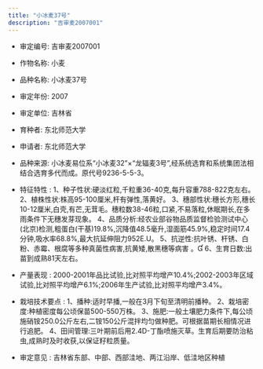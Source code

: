 ```yaml
---
title: "小冰麦37号"
description: "吉审麦2007001"
---
```

* 审定编号:  吉审麦2007001

*  作物名称:  小麦

*  品种名称:  小冰麦37号

*  审定年份:  2007

*  审定单位:  吉林省

* 育种者:  东北师范大学

*  申请者:  东北师范大学

*  品种来源:  小冰麦易位系“小冰麦32”×“龙辐麦3号”,经系统选育和系统集团法相结合选育多代而成。原代号9236-5-5-3。

*  特征特性 : 
1、种子性状:硬淡红粒,千粒重36-40克,每升容重788-822克左右。
2、植株性状:株高95-100厘米,杆有弹性,落黄好。
3、穗部性状:穗长方形,穗长10-12厘米,白壳,有芒,无茸毛。穗粒数38-46粒,口紧,不易落粒,休眠期长,在多雨条件下无穗发芽现象。
4、品质分析:经农业部谷物品质监督检验测试中心(北京)检测,粗蛋白(干基)19.8%,沉降值48.5毫升,湿面筋45.9%,稳定时间17.4分钟,吸水率68.8%,最大抗延伸阻力952E.U。
5、抗逆性:抗叶锈、杆锈、白粉、赤霉、根腐等多种真菌性病害,抗黄矮,散黑穗等病害 。
6、生育日数:出苗到成熟81天左右。
 
*  产量表现 : 
2000-2001年品比试验,比对照平均增产10.4%;2002-2003年区域试验,比对照平均增产6.1%;2006年生产试验,比对照平均增产3.4%。

*  栽培技术要点 : 
1、播种:适时早播,一般在3月下旬至清明前播种。
2、栽培密度:种植密度每公顷保苗500-550万株。
3、施肥:一般土壤肥力条件下,每公顷施硝铵250.0公斤左右,二铵150公斤混拌均匀做种肥。可根据苗期长相情况进行追肥。
4、田间管理:三叶期前后用2.4D-丁酯喷施灭草。生育后期要防治粘虫,成熟时及时收获,以保证籽粒质量。

*  审定意见 : 
吉林省东部、中部、西部洼地、两江沿岸、低洼地区种植
